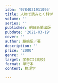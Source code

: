 ```yaml
---
isbn: '9784021911095'
title: 人物で読みとく科学
volume: ''
series: ''
publisher: 朝日新聞出版
pubdate: '2021-03-19'
cover: ''
author: 藤嶋昭／著
description: ''
price: '2000'
genre: ''
target: 学参II(高校)
format: 単行本
content: 物理学

---
```

